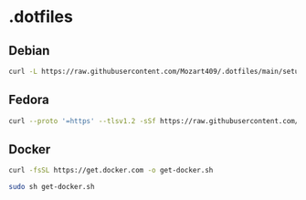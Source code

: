 # .dotfiles

## Debian

```sh
curl -L https://raw.githubusercontent.com/Mozart409/.dotfiles/main/setup-new-machine-debian.sh | sudo sh
```

## Fedora

```sh
curl --proto '=https' --tlsv1.2 -sSf https://raw.githubusercontent.com/Mozart409/.dotfiles/main/fedora.sh | sudo sh
```

## Docker

```sh
curl -fsSL https://get.docker.com -o get-docker.sh
```

```sh
sudo sh get-docker.sh
```
